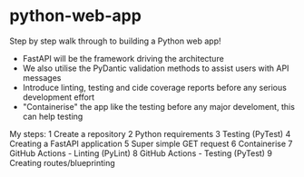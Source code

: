 # python-web-app
Step by step walk through to building a Python web app!

- FastAPI will be the framework driving the architecture
- We also utilise the PyDantic validation methods to assist users with API messages
- Introduce linting, testing and cide coverage reports before any serious development effort
- "Containerise" the app like the testing before any major develoment, this can help testing


My steps:
1 Create a repository
2 Python requirements
3 Testing (PyTest)
4 Creating a FastAPI application
5 Super simple GET request
6 Containerise
7 GitHub Actions - Linting (PyLint)
8 GitHub Actions - Testing (PyTest)
9 Creating routes/blueprinting
